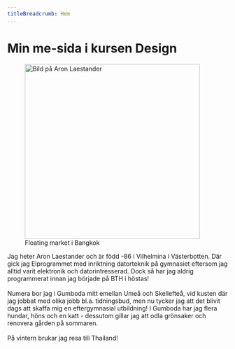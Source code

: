 ```yaml
---
titleBreadcrumb: Hem
...
```


<h1>Min me-sida i kursen Design</h1>

<figure class="me"><img src="http://www.student.bth.se/~arla16/dbwebb-kurser/htmlphp/me/kmom06/me6/img/me.jpg" width="400" alt="Bild på Aron Laestander">
<figcaption>Floating market i Bangkok</figcaption></figure>

Jag heter Aron Laestander och är född -86 i Vilhelmina i Västerbotten.
Där gick jag Elprogrammet med inriktning datorteknik på gymnasiet eftersom jag
alltid varit elektronik och datorintresserad.
Dock så har jag aldrig programmerat innan jag började på BTH i höstas!<br>
<br>Numera bor jag i Gumboda mitt emellan Umeå och Skellefteå, vid kusten där jag
jobbat med olika jobb bl.a. tidningsbud, men nu tycker jag att det blivit dags
att skaffa mig en eftergymnasial utbildning!
I Gumboda har jag flera hundar, höns och en katt - dessutom gillar jag att odla
grönsaker och renovera gården på sommaren.<br>
<br>
På vintern brukar jag resa till Thailand!<br>
